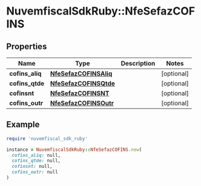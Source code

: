 # NuvemfiscalSdkRuby::NfeSefazCOFINS

## Properties

| Name | Type | Description | Notes |
| ---- | ---- | ----------- | ----- |
| **cofins_aliq** | [**NfeSefazCOFINSAliq**](NfeSefazCOFINSAliq.md) |  | [optional] |
| **cofins_qtde** | [**NfeSefazCOFINSQtde**](NfeSefazCOFINSQtde.md) |  | [optional] |
| **cofinsnt** | [**NfeSefazCOFINSNT**](NfeSefazCOFINSNT.md) |  | [optional] |
| **cofins_outr** | [**NfeSefazCOFINSOutr**](NfeSefazCOFINSOutr.md) |  | [optional] |

## Example

```ruby
require 'nuvemfiscal_sdk_ruby'

instance = NuvemfiscalSdkRuby::NfeSefazCOFINS.new(
  cofins_aliq: null,
  cofins_qtde: null,
  cofinsnt: null,
  cofins_outr: null
)
```

